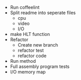 - Run coffeelint
- Split readme into seperate files
    - cpu
    - video
    - I/O
- make HLT function
- Refactor
    - Create new branch
    - refactor test
    - refactor code
- Run method
- Full assembly program tests
- I/O memory map
